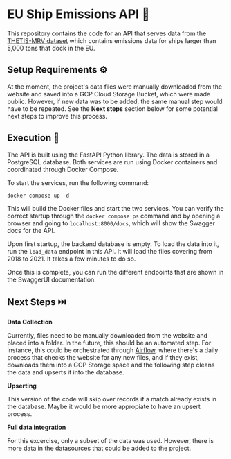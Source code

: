 # EU Ship Emissions API :ship:

This repository contains the code for an API that serves data from the [THETIS-MRV dataset](https://mrv.emsa.europa.eu/#public/emission-report) which contains emissions data for ships larger than 5,000 tons that dock in the EU.

## Setup Requirements :gear:

At the moment, the project's data files were manually downloaded from the website and saved into a GCP Cloud Storage Bucket, which were made public. However, if new data was to be added, the same manual step would have to be repeated. See the **Next steps** section below for some potential next steps to improve this process.

## Execution :rocket:
The API is built using the FastAPI Python library. The data is stored in a PostgreSQL database. Both services are run using Docker containers and coordinated through Docker Compose.

To start the services, run the following command:

```
docker compose up -d 
```

This will build the Docker files and start the two services. You can verify the correct startup through the `docker compose ps` command and by opening a browser and going to `localhost:8000/docs`, which will show the Swagger docs for the API.

Upon first startup, the backend database is empty. To load the data into it, run the `load_data` endpoint in this API. It will load the files covering from 2018 to 2021. It takes a few minutes to do so.

Once this is complete, you can run the different endpoints that are shown in the SwaggerUI documentation.


## Next Steps :next_track_button:

**Data Collection**

Currently, files need to be manually downloaded from the website and placed into a folder. In the future, this should be an automated step. For instance, this could be orchestrated through [Airflow](https://airflow.apache.org/), where there's a daily process that checks the website for any new files, and if they exist, downloads them into a GCP Storage space and the following step cleans the data and upserts it into the database.

**Upserting**

This version of the code will skip over records if a match already exists in the database. Maybe it would be more appropiate to have an upsert process.

**Full data integration**

For this excercise, only a subset of the data was used. However, there is more data in the datasources that could be added to the project.
